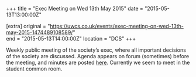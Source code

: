 +++
title = "Exec Meeting on Wed 13th May 2015"
date = "2015-05-13T13:00:00Z"

[extra]
original = "https://uwcs.co.uk/events/exec-meeting-on-wed-13th-may-2015-1474489108589/"    
end = "2015-05-13T14:00:00Z"
location = "DCS"
+++

Weekly public meeting of the society’s exec, where all important decisions of the society are discussed. Agenda appears on forum (sometimes) before the meeting, and minutes are posted [here](https://uwcs.co.uk/minutes/). Currently we seem to meet in the student common room.

